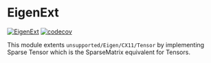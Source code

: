 # EigenExt
[![EigenExt](https://circleci.com/gh/mingkaic/EigenExt.svg?style=svg)](https://app.circleci.com/pipelines/github/mingkaic/EigenExt?filter=all)
[![codecov](https://codecov.io/gh/mingkaic/EigenExt/branch/master/graph/badge.svg)](https://codecov.io/gh/mingkaic/EigenExt)

This module extents `unsupported/Eigen/CX11/Tensor` by implementing Sparse Tensor which is the
SparseMatrix equivalent for Tensors.
